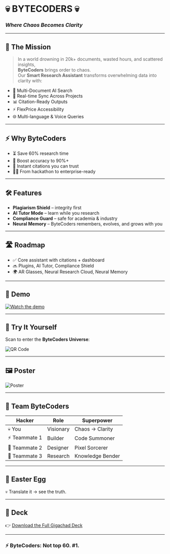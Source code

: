 # 💀 BYTECODERS 💀  
### *Where Chaos Becomes Clarity*  

---

## 🚀 The Mission
> In a world drowning in 20k+ documents, wasted hours, and scattered insights,  
> **ByteCoders** brings order to chaos.  
> Our **Smart Research Assistant** transforms overwhelming data into clarity with:  
- 📂 Multi-Document AI Search  
- 🔄 Real-time Sync Across Projects  
- 📊 Citation-Ready Outputs  
- ⚡ FlexPrice Accessibility  
- 🌐 Multi-language & Voice Queries  

---

## ⚡ Why ByteCoders
- ⏳ Save 60% research time  
- 🎯 Boost accuracy to 90%+  
- 📑 Instant citations you can trust  
- 🧑‍💻 From hackathon to enterprise-ready  

---

## 🛠 Features
- **Plagiarism Shield** – integrity first  
- **AI Tutor Mode** – learn while you research  
- **Compliance Guard** – safe for academia & industry  
- **Neural Memory** – ByteCoders remembers, evolves, and grows with you  

---

## 🛣 Roadmap
- ✅ Core assistant with citations + dashboard  
- 🔜 Plugins, AI Tutor, Compliance Shield  
- 🌍 AR Glasses, Neural Research Cloud, Neural Memory  

---

## 🎥 Demo
[![Watch the demo](https://img.shields.io/badge/Watch-Demo-purple?style=for-the-badge&logo=youtube)](https://github.com/Yash-creator322/Starlight-Explorer/tree/main/deck)  

---

## 📲 Try It Yourself
Scan to enter the **ByteCoders Universe**:  

![QR Code](assets/qr_glow.png)  

---

## 🖼 Poster
![Poster](poster/ByteCoders_Poster.png)  

---

## 👥 Team ByteCoders
| Hacker | Role | Superpower |
|--------|------|------------|
| 💀 You | Visionary | Chaos → Clarity |
| ⚡ Teammate 1 | Builder | Code Summoner |
| 🔮 Teammate 2 | Designer | Pixel Sorcerer |
| 🧬 Teammate 3 | Research | Knowledge Bender |

---

## 🐉 Easter Egg
💀 Translate it → see the truth.  

---

## 💾 Deck
👉 [Download the Full Gigachad Deck](deck/ByteCoders_GigaDeck_Full.pptx)  

---

### ⚡ ByteCoders: Not top 60. #1.



